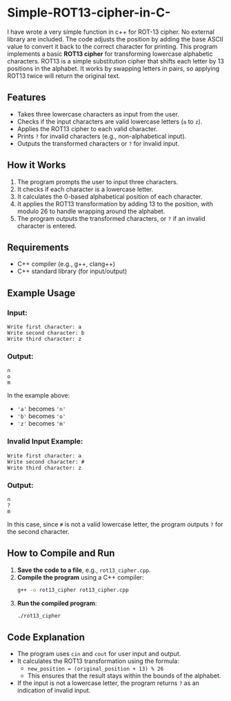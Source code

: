 # Simple-ROT13-cipher-in-C-
I have wrote a very simple function in c++ for ROT-13 cipher. No external library are included. The code adjusts the position by adding the base ASCII value to convert it back to the correct character for printing.
This program implements a basic **ROT13 cipher** for transforming lowercase alphabetic characters. ROT13 is a simple substitution cipher that shifts each letter by 13 positions in the alphabet. It works by swapping letters in pairs, so applying ROT13 twice will return the original text.

## Features
- Takes three lowercase characters as input from the user.
- Checks if the input characters are valid lowercase letters (`a` to `z`).
- Applies the ROT13 cipher to each valid character.
- Prints `?` for invalid characters (e.g., non-alphabetical input).
- Outputs the transformed characters or `?` for invalid input.

## How it Works
1. The program prompts the user to input three characters.
2. It checks if each character is a lowercase letter.
3. It calculates the 0-based alphabetical position of each character.
4. It applies the ROT13 transformation by adding 13 to the position, with modulo 26 to handle wrapping around the alphabet.
5. The program outputs the transformed characters, or `?` if an invalid character is entered.

## Requirements
- C++ compiler (e.g., g++, clang++)
- C++ standard library (for input/output)

## Example Usage

### Input:
```
Write first character: a
Write second character: b
Write third character: z
```

### Output:
```
n
o
m
```

In the example above:
- `'a'` becomes `'n'`
- `'b'` becomes `'o'`
- `'z'` becomes `'m'`

### Invalid Input Example:
```
Write first character: a
Write second character: #
Write third character: z
```

### Output:
```
n
?
m
```

In this case, since `#` is not a valid lowercase letter, the program outputs `?` for the second character.

## How to Compile and Run
1. **Save the code to a file**, e.g., `rot13_cipher.cpp`.
2. **Compile the program** using a C++ compiler:
   ```bash
   g++ -o rot13_cipher rot13_cipher.cpp
   ```
3. **Run the compiled program**:
   ```bash
   ./rot13_cipher
   ```

## Code Explanation
- The program uses `cin` and `cout` for user input and output.
- It calculates the ROT13 transformation using the formula:
  - `new_position = (original_position + 13) % 26`
  - This ensures that the result stays within the bounds of the alphabet.
- If the input is not a lowercase letter, the program returns `?` as an indication of invalid input.
